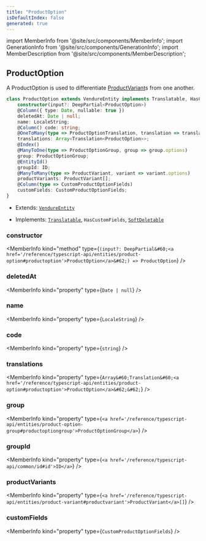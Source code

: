 ```yaml
---
title: "ProductOption"
isDefaultIndex: false
generated: true
---
```

<!-- This file was generated from the Vendure source. Do not modify. Instead, re-run the "docs:build" script -->
import MemberInfo from '@site/src/components/MemberInfo';
import GenerationInfo from '@site/src/components/GenerationInfo';
import MemberDescription from '@site/src/components/MemberDescription';


## ProductOption

<GenerationInfo sourceFile="packages/core/src/entity/product-option/product-option.entity.ts" sourceLine="21" packageName="@bb-vendure/core" />

A ProductOption is used to differentiate <a href='/reference/typescript-api/entities/product-variant#productvariant'>ProductVariant</a>s from one another.

```ts title="Signature"
class ProductOption extends VendureEntity implements Translatable, HasCustomFields, SoftDeletable {
    constructor(input?: DeepPartial<ProductOption>)
    @Column({ type: Date, nullable: true })
    deletedAt: Date | null;
    name: LocaleString;
    @Column() code: string;
    @OneToMany(type => ProductOptionTranslation, translation => translation.base, { eager: true })
    translations: Array<Translation<ProductOption>>;
    @Index()
    @ManyToOne(type => ProductOptionGroup, group => group.options)
    group: ProductOptionGroup;
    @EntityId()
    groupId: ID;
    @ManyToMany(type => ProductVariant, variant => variant.options)
    productVariants: ProductVariant[];
    @Column(type => CustomProductOptionFields)
    customFields: CustomProductOptionFields;
}
```
* Extends: <code><a href='/reference/typescript-api/entities/vendure-entity#vendureentity'>VendureEntity</a></code>


* Implements: <code><a href='/reference/typescript-api/entities/interfaces#translatable'>Translatable</a></code>, <code>HasCustomFields</code>, <code><a href='/reference/typescript-api/entities/interfaces#softdeletable'>SoftDeletable</a></code>



<div className="members-wrapper">

### constructor

<MemberInfo kind="method" type={`(input?: DeepPartial&#60;<a href='/reference/typescript-api/entities/product-option#productoption'>ProductOption</a>&#62;) => ProductOption`}   />


### deletedAt

<MemberInfo kind="property" type={`Date | null`}   />


### name

<MemberInfo kind="property" type={`LocaleString`}   />


### code

<MemberInfo kind="property" type={`string`}   />


### translations

<MemberInfo kind="property" type={`Array&#60;Translation&#60;<a href='/reference/typescript-api/entities/product-option#productoption'>ProductOption</a>&#62;&#62;`}   />


### group

<MemberInfo kind="property" type={`<a href='/reference/typescript-api/entities/product-option-group#productoptiongroup'>ProductOptionGroup</a>`}   />


### groupId

<MemberInfo kind="property" type={`<a href='/reference/typescript-api/common/id#id'>ID</a>`}   />


### productVariants

<MemberInfo kind="property" type={`<a href='/reference/typescript-api/entities/product-variant#productvariant'>ProductVariant</a>[]`}   />


### customFields

<MemberInfo kind="property" type={`CustomProductOptionFields`}   />




</div>
